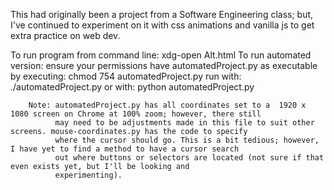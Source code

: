 This had originally been a project from a Software Engineering class; but, I've continued to experiment on it with css animations and vanilla js to get extra practice on web dev.

To run program from command line:  xdg-open Alt.html
To run automated version: 
        ensure your permissions have automatedProject.py as executable by executing: chmod 754 automatedProject.py
        run with: ./automatedProject.py
        or with: python automatedProject.py
        
        Note: automatedProject.py has all coordinates set to a  1920 x 1080 screen on Chrome at 100% zoom; however, there still 
              may need to be adjustments made in this file to suit other screens. mouse-coordinates.py has the code to specify
              where the cursor should go. This is a bit tedious; however, I have yet to find a method to have a cursor search
              out where buttons or selectors are located (not sure if that even exists yet, but I'll be looking and
              experimenting).
